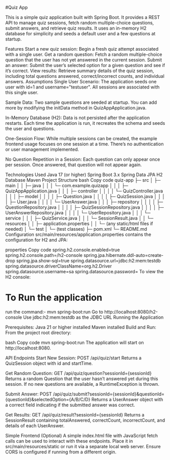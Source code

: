 #Quiz App

This is a simple quiz application built with Spring Boot. It provides a REST API to manage quiz sessions, fetch random multiple-choice questions, submit answers, and retrieve quiz results. It uses an in-memory H2 database for simplicity and seeds a default user and a few questions at startup.

Features
Start a new quiz session: Begin a fresh quiz attempt associated with a single user.
Get a random question: Fetch a random multiple-choice question that the user has not yet answered in the current session.
Submit an answer: Submit the user’s selected option for a given question and see if it’s correct.
View results: Retrieve summary details of the quiz session, including total questions answered, correct/incorrect counts, and individual answers.
Assumptions
Single User Scenario:
The application seeds one user with id=1 and username="testuser". All sessions are associated with this single user.

Sample Data:
Two sample questions are seeded at startup. You can add more by modifying the initData method in QuizAppApplication.java.

In-Memory Database (H2):
Data is not persisted after the application restarts. Each time the application is run, it recreates the schema and seeds the user and questions.

One-Session Flow:
While multiple sessions can be created, the example frontend usage focuses on one session at a time. There’s no authentication or user management implemented.

No Question Repetition in a Session:
Each question can only appear once per session. Once answered, that question will not appear again.

Technologies Used
Java 17 (or higher)
Spring Boot 3.x
Spring Data JPA
H2 Database
Maven
Project Structure
bash
Copy code
quiz-app
 ├─ src
 │   ├─ main
 │   │   ├─ java
 │   │   │   └─ com.example.quizapp
 │   │   │       ├─ QuizAppApplication.java
 │   │   │       ├─ controller
 │   │   │       │   └─ QuizController.java
 │   │   │       ├─ model
 │   │   │       │   ├─ Question.java
 │   │   │       │   ├─ QuizSession.java
 │   │   │       │   ├─ User.java
 │   │   │       │   └─ UserAnswer.java
 │   │   │       ├─ repository
 │   │   │       │   ├─ QuestionRepository.java
 │   │   │       │   ├─ QuizSessionRepository.java
 │   │   │       │   ├─ UserAnswerRepository.java
 │   │   │       │   └─ UserRepository.java
 │   │   │       └─ service
 │   │   │           ├─ QuizService.java
 │   │   │           └─ SessionResult.java
 │   │   └─ resources
 │   │       ├─ application.properties
 │   │       └─ (any static/html files if needed)
 │   └─ test
 │       └─ (test classes)
 ├─ pom.xml
 └─ README.md
Configuration
src/main/resources/application.properties contains the configuration for H2 and JPA:

properties
Copy code
spring.h2.console.enabled=true
spring.h2.console.path=/h2-console
spring.jpa.hibernate.ddl-auto=create-drop
spring.jpa.show-sql=true
spring.datasource.url=jdbc:h2:mem:testdb
spring.datasource.driverClassName=org.h2.Driver
spring.datasource.username=sa
spring.datasource.password=
To view the H2 console:

# To Run the application
run the command:- mvn spring-boot:run 
Go to http://localhost:8080/h2-console
Use jdbc:h2:mem:testdb as the JDBC URL
Running the Application

Prerequisites:
Java 21 or higher installed
Maven installed
Build and Run:
From the project root directory:

bash
Copy code
mvn spring-boot:run
The application will start on http://localhost:8080.

API Endpoints
Start New Session:
POST /api/quiz/start
Returns a QuizSession object with id and startTime.

Get Random Question:
GET /api/quiz/question?sessionId={sessionId}
Returns a random Question that the user hasn’t answered yet during this session. If no new questions are available, a RuntimeException is thrown.

Submit Answer:
POST /api/quiz/submit?sessionId={sessionId}&questionId={questionId}&selectedOption={A/B/C/D}
Returns a UserAnswer object with a correct field indicating if the submitted answer was correct.

Get Results:
GET /api/quiz/result?sessionId={sessionId}
Returns a SessionResult containing totalAnswered, correctCount, incorrectCount, and details of each UserAnswer.

Simple Frontend (Optional)
A simple index.html file with JavaScript fetch calls can be used to interact with these endpoints. Place it in src/main/resources/static or run it via a separate local web server. Ensure CORS is configured if running from a different origin.
